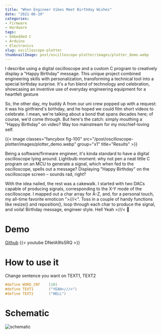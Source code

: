 ```yaml
---
title: "When Engineer Vibes Meet Birthday Wishes"
date: "2021-06-19"
categories:
- Firmware
- Hardware
tags:
- Embedded C
- Arduino
- Electronics
slug: oscilloscope-plotter
thumbnailImage: post/oscilloscope-plotter/images/plotter_demo.webp
---
```


<!-- for peek -->
I describe using a digital oscilloscope and a custom C program to creatively display a 
"Happy Birthday" message. This unique project combined engineering skills with personalization, 
transforming a technical tool into a special birthday surprise. It's a fun blend of technology and 
celebration, showcasing an inventive use of everyday engineering equipment for a heartfelt gesture​

<!--more-->
So, the other day, my buddy A from our uni crew popped up with a request: it was his girlfriend's 
birthday, and he hoped we could film short videos to celebrate. I mean, we're talking about a bond 
that spans decades here; of course, we'd come through. But here's the catch: simply mouthing a 
"Happy Birthday" on video? Way too mainstream for my mischief-loving self.

{{< image classes="fancybox fig-100" src="/post/oscilloscope-plotter/images/plotter_demo.webp" group="x1" title="Results" >}}

Being a software/firmware engineer, it's kinda standard to have a digital oscilloscope lying around. 
Lightbulb moment: why not pen a neat little C program on an MCU to generate a signal, which when 
fed to the oscilloscope, spells out a message? Displaying "Happy Birthday" on the oscilloscope 
screen – sounds rad, right?

With the idea nailed, the rest was a cakewalk. I started with two DACs capable of producing signals, 
corresponding to the X-Y mode of the oscilloscope. I mapped out a char array for A-Z, and, for a 
personal touch, my all-time favorite emoticon ">///<". Toss in a couple of handy functions like 
resize() and reposition(), loop through each char to produce the signal, and voila! Birthday 
message, engineer style. Hell Yeah >///< 🎉


# Demo
[Github](https://github.com/armcortex/Arduino_Scope_XY_Text)
{{< youtube DNeIA9IsSRQ >}}

# How to use it
Change sentence you want on TEXT1, TEXT2
```c
#define WORD_CNT    (10)
#define TEXT1       ("YEAH>///<")
#define TEXT2       ("HELL")
``` 


# Schematic
![schematic](/post/oscilloscope-plotter/images/schematic.webp)
